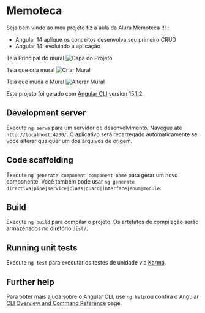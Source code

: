 # Memoteca

Seja bem vindo ao meu projeto fiz a aula da Alura Memoteca !!! :
- Angular 14 aplique os conceitos desenvolva seu primeiro CRUD
- Angular 14: evoluindo a aplicação

Tela Principal do mural
![Capa do Projeto](/_docs/paginaListaMural.png)

Tela que cria mural
![Criar Mural](/_docs/criarMural.png)

Tela que muda o Mural
![Alterar Mural](/_docs/criarAlterar.png)




Este projeto foi gerado com [Angular CLI](https://github.com/angular/angular-cli) version 15.1.2.

## Development server

Execute `ng serve` para um servidor de desenvolvimento. Navegue até `http://localhost:4200/`. O aplicativo será recarregado automaticamente se você alterar qualquer um dos arquivos de origem.

## Code scaffolding

Execute `ng generate component component-name` para gerar um novo componente. Você também pode usar `ng generate directiva|pipe|service|class|guard|interface|enum|module`.

## Build

Execute `ng build` para compilar o projeto. Os artefatos de compilação serão armazenados no diretório `dist/`.


## Running unit tests

Execute `ng test` para executar os testes de unidade via [Karma](https://karma-runner.github.io).

## Further help

Para obter mais ajuda sobre o Angular CLI, use `ng help` ou confira o [Angular CLI Overview and Command Reference](https://angular.io/cli) page.

